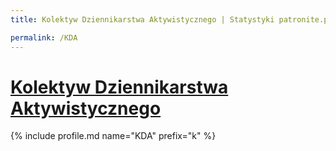 ```yaml
---
title: Kolektyw Dziennikarstwa Aktywistycznego | Statystyki patronite.pl | Patromierz

permalink: /KDA
---
```


# [Kolektyw Dziennikarstwa Aktywistycznego](https://patronite.pl/KDA)

{% include profile.md name="KDA" prefix="k" %}
